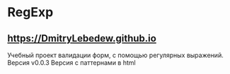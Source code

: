 # RegExp 
## https://DmitryLebedew.github.io  
Учебный проект валидации форм, с помощью регулярных выражений.  
Версия v0.0.3 Версия с паттернами в html
